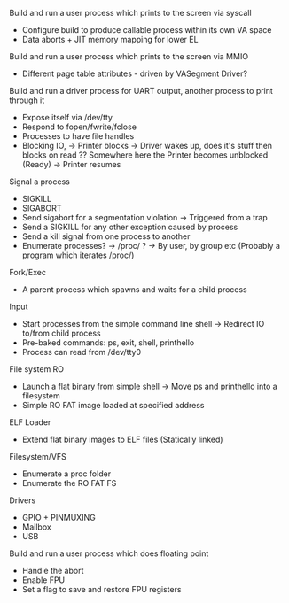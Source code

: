 Build and run a user process which prints to the screen via syscall
- Configure build to produce callable process within its own VA space
- Data aborts + JIT memory mapping for lower EL


Build and run a user process which prints to the screen via MMIO
- Different page table attributes - driven by VASegment Driver?


Build and run a driver process for UART output, another process to print through it
- Expose itself via /dev/tty
- Respond to fopen/fwrite/fclose
- Processes to have file handles
- Blocking IO, 
    -> Printer blocks
    -> Driver wakes up, does it's stuff then blocks on read
        ?? Somewhere here the Printer becomes unblocked (Ready)
    -> Printer resumes


Signal a process
- SIGKILL
- SIGABORT
- Send sigabort for a segmentation violation
    -> Triggered from a trap
- Send a SIGKILL for any other exception caused by process
- Send a kill signal from one process to another
- Enumerate processes?
    -> /proc/ ?
    -> By user, by group etc (Probably a program which iterates /proc/)


Fork/Exec
- A parent process which spawns and waits for a child process


Input
- Start processes from the simple command line shell
    -> Redirect IO to/from child process
- Pre-baked commands: ps, exit, shell, printhello
- Process can read from /dev/tty0


File system RO
- Launch a flat binary from simple shell
    -> Move ps and printhello into a filesystem
- Simple RO FAT image loaded at specified address


ELF Loader
- Extend flat binary images to ELF files (Statically linked)


Filesystem/VFS
- Enumerate a proc folder
- Enumerate the RO FAT FS


Drivers
- GPIO + PINMUXING
- Mailbox
- USB

Build and run a user process which does floating point
- Handle the abort
- Enable FPU
- Set a flag to save and restore FPU registers

